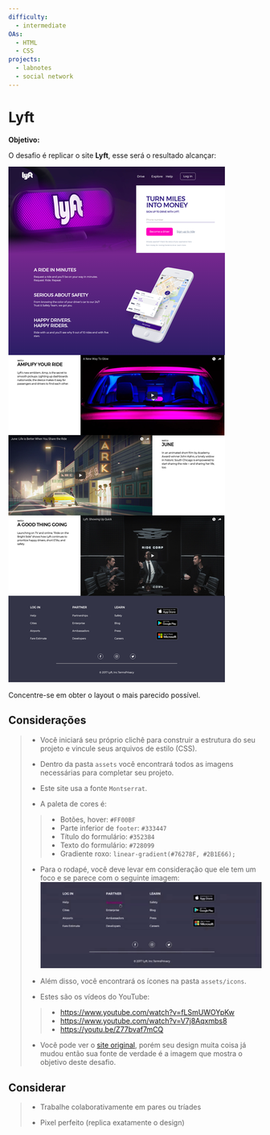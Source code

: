 ```yaml
---
difficulty:
  - intermediate
OAs:
  - HTML
  - CSS
projects:
  - labnotes
  - social network
---
```


# Lyft

__Objetivo:__

O desafio é replicar o site __Lyft__, esse será o resultado
alcançar:

![Lyft Website](fullpage.png)

Concentre-se em obter o layout
o mais parecido possível.

## Considerações

> - Você iniciará seu próprio clichê para construir a estrutura do seu projeto e
vincule seus arquivos de estilo (CSS).
>
> - Dentro da pasta `assets` você encontrará todos
 as imagens necessárias para completar seu projeto.
>
> - Este site usa a fonte `Montserrat`.
>
> - A paleta de cores é:
> >
> > - Botões, hover: `#FF00BF`
> > - Parte inferior de `footer`: `#333447`
> > - Título do formulário: `#352384`
> > - Texto do formulário: `#728099`
> > - Gradiente roxo: `linear-gradient(#76278F, #2B1E66);`
>
> - Para o rodapé, você deve levar em consideração que
ele tem um foco e se parece com o
seguinte imagem:
> ![Lyft - Footer](footer.gif)
>
> - Além disso, você encontrará os ícones na pasta `assets/icons`.
>
> - Estes são os vídeos do YouTube:
> >
> > - https://www.youtube.com/watch?v=fLSmUWOYpKw
> > - https://www.youtube.com/watch?v=V7j8Aqxmbs8
> > - https://youtu.be/Z77bvaf7mCQ
>
> - Você pode ver o [site original](https://www.lyft.com/), porém seu design
muita coisa já mudou
então sua fonte de verdade é a imagem que
mostra o objetivo deste desafio.

## Considerar

> - Trabalhe colaborativamente em pares ou tríades
>
> - Pixel perfeito (replica exatamente o design)

